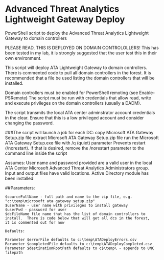 # Advanced Threat Analytics Lightweight Gateway Deploy
PowerShell script to deploy the Advanced Threat Analytics Lightweight Gateway to domain controllers

PLEASE READ, THIS IS DEPLOYED ON DOMAIN CONTROLOLLERS!
This has been tested in my lab, it is strongly suggested that the user test this in their own environment.

This script will deploy ATA Lightweight Gateway to domain controllers.
There is commented code to pull all domain controllers in the forest.  It is recommended that a file be used listing the domain controllers that will be installed.

Domain controllers must be enabled for PowerShell remoting (see Enable-PSRemote)
The script must be run with credentials that allow read, write and execute privileges on the domain controllers (usually a DADM).

The script transmits the local ATA center adminstrator account credentials in the clear.  Ensure that this is a low privileged account and consider changing the password.

###The script will launch a job for each DC:
copy Microsoft ATA Gateway Setup.zip file 
extract Microsoft ATA Gateway Setup.zip file 
run the Microsoft ATA Gateway Setup.exe file with /q (quiet) parameter
    Prevents restart (/norestart).  If that is desired, remove the /norestart parameter to the command line inside the script

Assumes: 
User name and password provided are a valid user in the local ATA Center Microsoft Advanced Threat Analytics Administrators group.
Input and output files have valid locations.
Active Directory module has been installed

##Parameters:
    
    $sourceFullName - full path and name to the zip file, e.g. "c:\temp\microsoft ata gateway setup.zip"
    $userName - user name with privileges to install gateway
    $userPwd - password for user
    $dcFileName file name that has the list of domain controllers to install.  There is code below that will get all dcs in the forest,         it is commented out for now
   
    Defaults:
    
    Parameter $errorFile defaults to c:\temp\ATADeployErrors.csv
    Parameter $completedFile defaults to c:\temp\ATADeployCompleted.csv
    Parameter $destinationRootPath defaults to c$\temp\ - appends to UNC filepath 
